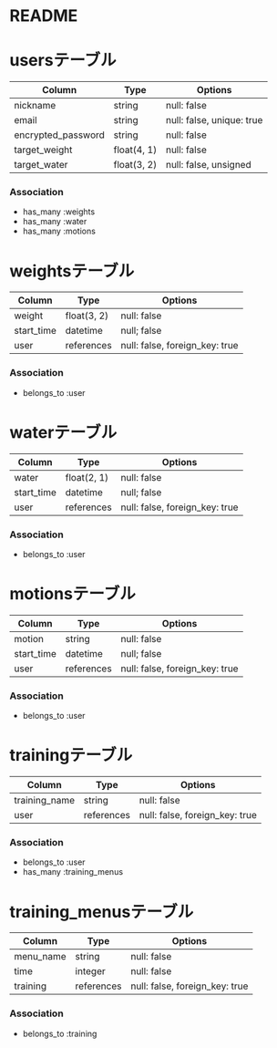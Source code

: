 # README

# usersテーブル
| Column             | Type             | Options                        |
| ------------------ | ---------------- | ------------------------------ |
| nickname           | string           | null: false                    |
| email              | string           | null: false, unique: true      |
| encrypted_password | string           | null: false                    |
| target_weight      | float(4, 1)      | null: false                    |
| target_water       | float(3, 2)      | null: false, unsigned          |

### Association
- has_many :weights
- has_many :water
- has_many :motions


# weightsテーブル
| Column             | Type             | Options                        |
| ------------------ | -----------------| ------------------------------ |
| weight             | float(3, 2)      | null: false                    |
| start_time         | datetime         | null; false                    |
| user               | references       | null: false, foreign_key: true |

### Association
- belongs_to :user


# waterテーブル
| Column             | Type           | Options                        |
| ------------------ | -------------- | ------------------------------ |
| water              | float(2, 1)    | null: false                    |
| start_time         | datetime       | null; false                    |
| user               | references     | null: false, foreign_key: true |

### Association
- belongs_to :user


# motionsテーブル
| Column             | Type       | Options                        |
| ------------------ | ---------- | ------------------------------ |
| motion             | string     | null: false                    |
| start_time         | datetime   | null; false                    |
| user               | references | null: false, foreign_key: true |

### Association
- belongs_to :user


# trainingテーブル
| Column             | Type       | Options                        |
| ------------------ | ---------- | ------------------------------ |
| training_name      | string     | null: false                    |
| user               | references | null: false, foreign_key: true |

### Association
- belongs_to :user
- has_many :training_menus


# training_menusテーブル
| Column             | Type       | Options                        |
| ------------------ | ---------- | ------------------------------ |
| menu_name          | string     | null: false                    |
| time               | integer    | null: false                    |
| training           | references | null: false, foreign_key: true |

### Association
- belongs_to :training

